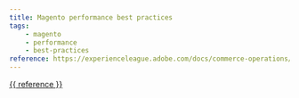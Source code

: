 ```yaml
---
title: Magento performance best practices
tags:
    - magento
    - performance
    - best-practices
reference: https://experienceleague.adobe.com/docs/commerce-operations/performance-best-practices/overview.html
---
```

<a href="{{ reference }}">{{ reference }}</a>
